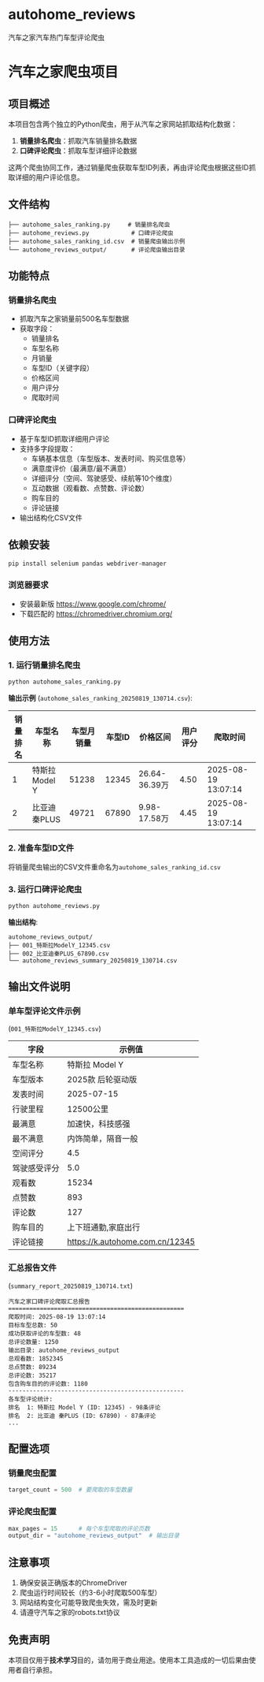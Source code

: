 # autohome_reviews
汽车之家汽车热门车型评论爬虫
# 汽车之家爬虫项目

## 项目概述

本项目包含两个独立的Python爬虫，用于从汽车之家网站抓取结构化数据：
1. **销量排名爬虫**：抓取汽车销量排名数据
2. **口碑评论爬虫**：抓取车型详细评论数据

这两个爬虫协同工作，通过销量爬虫获取车型ID列表，再由评论爬虫根据这些ID抓取详细的用户评论信息。

## 文件结构

```
├── autohome_sales_ranking.py     # 销量排名爬虫
├── autohome_reviews.py            # 口碑评论爬虫
├── autohome_sales_ranking_id.csv  # 销量爬虫输出示例
└── autohome_reviews_output/       # 评论爬虫输出目录
```

## 功能特点

### 销量排名爬虫
- 抓取汽车之家销量前500名车型数据
- 获取字段：
  - 销量排名
  - 车型名称
  - 月销量
  - 车型ID（关键字段）
  - 价格区间
  - 用户评分
  - 爬取时间

### 口碑评论爬虫
- 基于车型ID抓取详细用户评论
- 支持多字段提取：
  - 车辆基本信息（车型版本、发表时间、购买信息等）
  - 满意度评价（最满意/最不满意）
  - 详细评分（空间、驾驶感受、续航等10个维度）
  - 互动数据（观看数、点赞数、评论数）
  - 购车目的
  - 评论链接
- 输出结构化CSV文件

## 依赖安装

```bash
pip install selenium pandas webdriver-manager
```

### 浏览器要求
- 安装最新版 https://www.google.com/chrome/
- 下载匹配的 https://chromedriver.chromium.org/

## 使用方法

### 1. 运行销量排名爬虫

```bash
python autohome_sales_ranking.py
```

**输出示例** (`autohome_sales_ranking_20250819_130714.csv`):

| 销量排名 | 车型名称 | 车型月销量 | 车型ID | 价格区间 | 用户评分 | 爬取时间 |
|----------|----------|------------|--------|----------|----------|----------|
| 1 | 特斯拉 Model Y | 51238 | 12345 | 26.64-36.39万 | 4.50 | 2025-08-19 13:07:14 |
| 2 | 比亚迪 秦PLUS | 49721 | 67890 | 9.98-17.58万 | 4.45 | 2025-08-19 13:07:14 |

### 2. 准备车型ID文件
将销量爬虫输出的CSV文件重命名为`autohome_sales_ranking_id.csv`

### 3. 运行口碑评论爬虫

```bash
python autohome_reviews.py
```

**输出结构**:
```
autohome_reviews_output/
├── 001_特斯拉ModelY_12345.csv
├── 002_比亚迪秦PLUS_67890.csv
└── autohome_reviews_summary_20250819_130714.csv
```

## 输出文件说明

### 单车型评论文件示例
(`001_特斯拉ModelY_12345.csv`)

| 字段 | 示例值 |
|------|--------|
| 车型名称 | 特斯拉 Model Y |
| 车型版本 | 2025款 后轮驱动版 |
| 发表时间 | 2025-07-15 |
| 行驶里程 | 12500公里 |
| 最满意 | 加速快，科技感强 |
| 最不满意 | 内饰简单，隔音一般 |
| 空间评分 | 4.5 |
| 驾驶感受评分 | 5.0 |
| 观看数 | 15234 |
| 点赞数 | 893 |
| 评论数 | 127 |
| 购车目的 | 上下班通勤,家庭出行 |
| 评论链接 | https://k.autohome.com.cn/12345 |

### 汇总报告文件
(`summary_report_20250819_130714.txt`)
```
汽车之家口碑评论爬取汇总报告
==================================================
爬取时间: 2025-08-19 13:07:14
目标车型总数: 50
成功获取评论的车型数: 48
总评论数量: 1250
输出目录: autohome_reviews_output
总观看数: 1852345
总点赞数: 89234
总评论数: 35217
包含购车目的的评论数: 1180
--------------------------------------------------
各车型评论统计:
排名  1: 特斯拉 Model Y (ID: 12345) - 98条评论
排名  2: 比亚迪 秦PLUS (ID: 67890) - 87条评论
...
```

## 配置选项

### 销量爬虫配置
```python
target_count = 500  # 要爬取的车型数量
```

### 评论爬虫配置
```python
max_pages = 15      # 每个车型爬取的评论页数
output_dir = "autohome_reviews_output"  # 输出目录
```

## 注意事项

1. 确保安装正确版本的ChromeDriver
2. 爬虫运行时间较长（约3-6小时爬取500车型）
3. 网站结构变化可能导致爬虫失效，需及时更新
4. 请遵守汽车之家的robots.txt协议

## 免责声明

本项目仅用于**技术学习**目的，请勿用于商业用途。使用本工具造成的一切后果由使用者自行承担。
